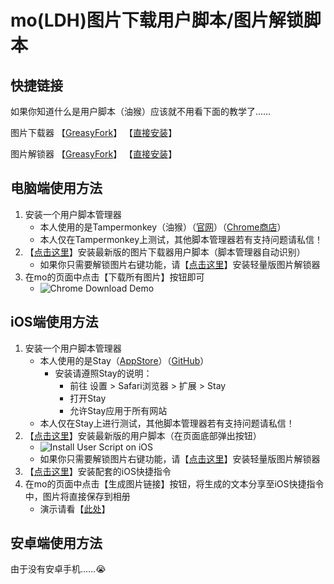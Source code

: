 # mo(LDH)图片下载用户脚本/图片解锁脚本

## 快捷链接

如果你知道什么是用户脚本（油猴）应该就不用看下面的教学了……

图片下载器 【[GreasyFork](https://greasyfork.org/zh-CN/scripts/459051-mo-ldh-images-download)】 【[直接安装](https://gist.github.com/locoda/460ac9d42b05e75df12ef2f80d66c3d2/raw/ldh-mo-img-dl.user.js)】

图片解锁器 【[GreasyFork](https://greasyfork.org/zh-CN/scripts/459052-mo-ldh-images-limitation-remover)】 【[直接安装](https://gist.github.com/locoda/460ac9d42b05e75df12ef2f80d66c3d2/raw/ldh-mo-remove-protectimg.user.js)】

## 电脑端使用方法

1. 安装一个用户脚本管理器
   - 本人使用的是Tampermonkey（油猴）（[官网](https://www.tampermonkey.net/)）（[Chrome商店](https://chrome.google.com/webstore/detail/tampermonkey/dhdgffkkebhmkfjojejmpbldmpobfkfo)）
   - 本人仅在Tampermonkey上测试，其他脚本管理器若有支持问题请私信！
2. 【[点击这里](https://gist.github.com/locoda/460ac9d42b05e75df12ef2f80d66c3d2/raw/ldh-mo-img-dl.user.js)】安装最新版的图片下载器用户脚本（脚本管理器自动识别）
   - 如果你只需要解锁图片右键功能，请【[点击这里](https://gist.github.com/locoda/460ac9d42b05e75df12ef2f80d66c3d2/raw/ldh-mo-remove-protectimg.user.js)】安装轻量版图片解锁器
3. 在mo的页面中点击【下载所有图片】按钮即可
   - ![Chrome Download Demo](https://gist.githubusercontent.com/locoda/460ac9d42b05e75df12ef2f80d66c3d2/raw/chrome-download.png)

## iOS端使用方法

1. 安装一个用户脚本管理器
   - 本人使用的是Stay（[AppStore](https://apps.apple.com/cn/app/stay-%E7%BD%91%E9%A1%B5%E7%BA%AF%E6%B5%8F%E8%A7%88/id1591620171)）（[GitHub](https://github.com/shenruisi/Stay)）
     - 安装请遵照Stay的说明：
       - 前往 设置 > Safari浏览器 > 扩展 > Stay
       - 打开Stay
       - 允许Stay应用于所有网站
   - 本人仅在Stay上进行测试，其他脚本管理器若有支持问题请私信！
2. 【[点击这里](https://gist.github.com/locoda/460ac9d42b05e75df12ef2f80d66c3d2/raw/ldh-mo-img-dl.user.js)】安装最新版的用户脚本（在页面底部弹出按钮）
   - ![Install User Script on iOS](https://gist.github.com/locoda/460ac9d42b05e75df12ef2f80d66c3d2/raw/iOS-user-script-install.png)
   - 如果你只需要解锁图片右键功能，请【[点击这里](https://gist.github.com/locoda/460ac9d42b05e75df12ef2f80d66c3d2/raw/ldh-mo-remove-protectimg.user.js)】安装轻量版图片解锁器
3. 【[点击这里](https://www.icloud.com/shortcuts/bbd0e1dc58ed416f912ebb060beea996)】安装配套的iOS快捷指令
4. 在mo的页面中点击【生成图片链接】按钮，将生成的文本分享至iOS快捷指令中，图片将直接保存到相册
   - 演示请看【[此处](https://gist.github.com/locoda/460ac9d42b05e75df12ef2f80d66c3d2#file-ios-download-gif)】

## 安卓端使用方法

由于没有安卓手机……😭
